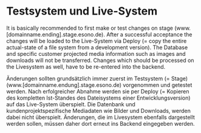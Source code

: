 # Testsystem und Live-System

It is basically recommended to first make or test changes on stage (www.[domainname.ending].stage.esono.de). After a successful acceptance the changes will be loaded to the Live-System via Deploy (= copy the entire actual-state of a file system from a development version).
The Database and specific customer projected media information such as images and downloads will not be transferred. Changes which should be processed on the Livesystem as well, have to be re-entered into the backend.

Änderungen sollten grundsätzlich immer zuerst im Testsystem (= Stage) (www.[domainname.endung].stage.esono.de) vorgenommen und getestet werden. Nach erfolgreicher Abnahme werden sie per Deploy (= Kopieren des kompletten Ist-Standes des Dateisystems einer Entwicklungsversion) auf das Live-System überspielt. Die Datenbank und kundenprojektspezifische Mediadaten wie Bilder und Downloads, werden dabei nicht überspielt. Änderungen, die im Livesystem ebenfalls  dargestellt werden sollen, müssen daher dort erneut ins Backend eingegeben werden.